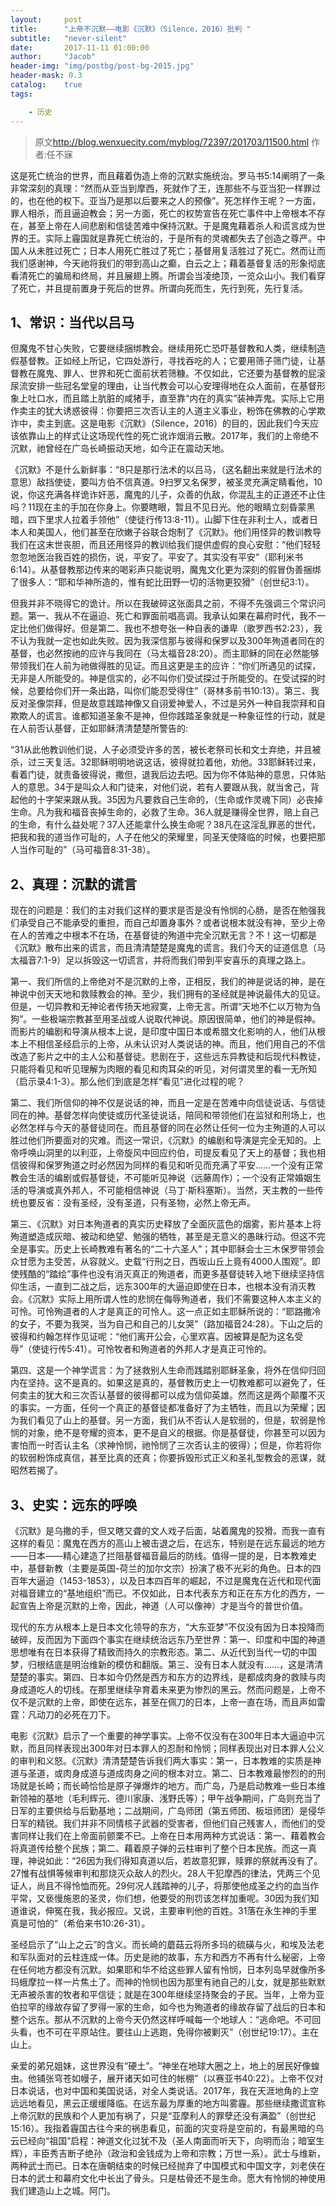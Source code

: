 ```yaml
---
layout:     post
title:      "上帝不沉默——电影《沉默》（Silence，2016）批判 "
subtitle:   "never-silent"
date:       2017-11-11 01:00:00
author:     "Jacob"
header-img: "img/postbg/post-bg-2015.jpg"
header-mask: 0.3
catalog:    true
tags:

    - 历史
---
```


> 原文<http://blog.wenxuecity.com/myblog/72397/201703/11500.html> 作者:任不寐


这是死亡统治的世界，而且藉着伪造上帝的沉默实施统治。罗马书5:14阐明了一条非常深刻的真理：“然而从亚当到摩西，死就作了王，连那些不与亚当犯一样罪过的，也在他的权下。亚当乃是那以后要来之人的预像”。死怎样作王呢？一方面，罪人相杀，而且逼迫教会；另一方面，死亡的权势宣告在死亡事件中上帝根本不存在，甚至上帝在人间悲剧和信徒苦难中保持沉默。于是魔鬼藉着杀人和谎言成为世界的王。实际上霾国就是靠死亡统治的，于是所有的灵魂都失去了创造之尊严。中国人从未胜过死亡；日本人用死亡胜过了死亡；基督用复活胜过了死亡。然而让而我们感谢神，今天祂将我们的带到高山之癫，白云之上；藉着基督复活的形象彻底看清死亡的骗局和终局，并且展翅上腾。所谓会当凌绝顶，一览众山小。我们看穿了死亡，并且提前置身于死后的世界。所谓向死而生，先行到死，先行复活。

## 1、常识：当代以吕马

但魔鬼不甘心失败，它要继续捆绑教会。继续用死亡恐吓基督教和人类，继续制造假基督教。正如经上所记，它四处游行，寻找吞吃的人；它要用筛子筛门徒，让基督教在魔鬼、罪人、世界和死亡面前状若筛糠。不仅如此，它还要为基督教的屁滚尿流安排一些冠名堂皇的理由，让当代教会可以心安理得地在众人面前，在基督形象上吐口水，而且踏上肮脏的咸猪手，直至靠“内在的真实”装神弄鬼。实际上它用作卖主的犹大诱惑彼得：你要把三次否认主的人道主义事业，粉饰在佛教的心学欺诈中，卖主到底。这是电影《沉默》（Silence，2016）的目的，因此我们今天应该依靠山上的样式让这场现代性的死亡讹诈烟消云散。2017年，我们的上帝绝不沉默，祂曾经在广岛长崎振动天地，如今正在震动天地。

《沉默》不是什么新鲜事：“8只是那行法术的以吕马，（这名翻出来就是行法术的意思）敌挡使徒，要叫方伯不信真道。9扫罗又名保罗，被圣灵充满定睛看他，10说，你这充满各样诡诈奸恶，魔鬼的儿子，众善的仇敌，你混乱主的正道还不止住吗？11现在主的手加在你身上。你要瞎眼，暂且不见日光。他的眼睛立刻昏蒙黑暗，四下里求人拉着手领他”（使徒行传13:8-11）。山脚下住在非利士人，或者日本人和美国人，他们甚至在欣嫩子谷联合炮制了《沉默》。他们用怪异的教训教导我们在这末世丧胆，而且还用怪异的教训给我们提供虚假的良心安慰：“他们轻轻忽忽地医治我百姓的损伤，说，平安了。平安了。其实没有平安”（耶利米书6:14）。从基督教那边传来的喝彩声只能说明，魔鬼文化更为深刻的假冒伪善捆绑了很多人：“耶和华神所造的，惟有蛇比田野一切的活物更狡猾”（创世纪3:1）。

但我并非不晓得它的诡计。所以在我破碎这张面具之前，不得不先强调三个常识问题。第一、我从不在逼迫、死亡和罪面前唱高调。我承认如果在幕府时代，我不一定比他们做得好。但是第二、我也不想夸张一种自表的谦卑（歌罗西书2:23），我不认为我就一定也如此失败。因为我深信那与彼得和保罗以及300年殉道者同在的基督，也必然按祂的应许与我同在（马太福音28:20）。而主耶稣的同在必然能够带领我们在人前为祂做得胜的见证。而且这更是主的应许：“你们所遇见的试探，无非是人所能受的。神是信实的，必不叫你们受试探过于所能受的。在受试探的时候，总要给你们开一条出路，叫你们能忍受得住”（哥林多前书10:13）。第三、我反对圣像崇拜，但是故意践踏神像又自诩爱神爱人，不过是另外一种自我崇拜和自欺欺人的谎言。谁都知道圣象不是神，但你践踏圣象就是一种象征性的行动，就是在人前否认基督，正如耶稣清清楚楚所警告的:

“31从此他教训他们说，人子必须受许多的苦，被长老祭司长和文士弃绝，并且被杀，过三天复活。32耶稣明明地说这话，彼得就拉着他，劝他。33耶稣转过来，看着门徒，就责备彼得说，撒但，退我后边去吧。因为你不体贴神的意思，只体贴人的意思。34于是叫众人和门徒来，对他们说，若有人要跟从我，就当舍己，背起他的十字架来跟从我。35因为凡要救自己生命的，（生命或作灵魂下同）必丧掉生命。凡为我和福音丧掉生命的，必救了生命。36人就是赚得全世界，赔上自己的生命，有什么益处呢？37人还能拿什么换生命呢？38凡在这淫乱罪恶的世代，把我和我的道当作可耻的，人子在他父的荣耀里，同圣天使降临的时候，也要把那人当作可耻的”（马可福音8:31-38）。

## 2、真理：沉默的谎言

现在的问题是：我们的主对我们这样的要求是否是没有怜悯的心肠，是否在勉强我们承受自己不能承受的重担，而自己却置身事外？或者说根本就没有神，至少上帝在人的苦难之中根本不在场，在基督徒的殉道中完全沉默无言？不！这一切都是《沉默》散布出来的谎言，而且清清楚楚是魔鬼的谎言。我们今天的证道信息（马太福音7:1-9）足以拆毁这一切谎言，并将而我们带到平安喜乐的真理之路上。

第一、我们所信的上帝绝对不是沉默的上帝，正相反，我们的神是说话的神，是在神说中创天天地和救赎教会的神。至少，我们拥有的圣经就是神说最伟大的见证。但是，一切异教和无神论者传扬天地寂寞，上帝无言。所谓“天地不仁以万物为刍狗”。一些极端宗教甚至用圣战或人说取代神说。原因很简单，他们的神是假神。而影片的编剧和导演从根本上说，是印度中国日本或希腊文化影响的人，他们从根本上不相信圣经启示的上帝，从未认识对人类说话的神。而且，他们用自己的不信改造了影片之中的主人公和基督徒。悲剧在于，这些远东异教徒和后现代科教徒，只能将看见和听见理解为肉眼的看见和肉耳朵的听见，对何谓灵里的看一无所知（启示录4:1-3）。那么他们到底是怎样“看见”进化过程的呢？

第二、我们所信仰的神不仅是说话的神，而且一定是在苦难中向信徒说话、与信徒同在的神。基督怎样向使徒或历代圣徒说话，陪同和带领他们在监狱和刑场上，也必然怎样与今天的基督徒同在。而且基督的同在必然让任何一位为主殉道的人可以胜过他们所要面对的灾难。而这一常识，《沉默》的编剧和导演是完全无知的。上帝呼唤山洞里的以利亚，上帝旋风中回应约伯，司提反看见了天上的基督；我也相信彼得和保罗殉道之时必然因为同样的看见和听见而充满了平安……一个没有正常教会生活的编剧或假基督徒，不可能听见神说（远藤周作）；一个没有正常婚姻生活的导演或真外邦人，不可能相信神说（马丁·斯科塞斯）。当然，天主教的一些传统也要反省：没有圣经，没有圣道，只有圣物，必然上帝无声。

第三、《沉默》对日本殉道者的真实历史释放了全面灰蓝色的烟雾，影片基本上将殉道塑造成灰暗、被动和绝望、勉强的牺牲，甚至是无意义的愚昧行动。但这不完全是事实。历史上长崎教难有著名的“二十六圣人”；其中耶稣会士三木保罗带领会众甘愿为主受苦，从容就义。史载“行刑之日，西坂山丘上竟有4000人围观”。即使残酷的“踏绘”事件也没有消灭真正的殉道者，而更多基督徒转入地下继续坚持信仰生活，一直到二战之后，远东300年的大逼迫即使在日本，也根本没有消灭教会。《沉默》实际上用所谓人性的悲悯在侮辱殉道者，我们不需要这种人本主义的可怜。可怜殉道者的人才是真正的可怜人。这一点正如主耶稣所说的：“耶路撒冷的女子，不要为我哭，当为自己和自己的儿女哭”（路加福音24:28）。下山之后的彼得和约翰怎样作见证呢：“他们离开公会，心里欢喜。因被算是配为这名受辱”（使徒行传5:41）。可怜牧者和殉道者的外邦人才是真正可怜的。

第四、这是一个神学谎言：为了拯救别人生命而践踏别耶稣圣象，将外在信仰归回内在坚持。这不是真的。如果这是真的，基督教历史上一切教难都可以避免了，任何卖主的犹大和三次否认基督的彼得都可以成为信仰英雄。然而这是两个颠覆不灭的事实。一方面，任何一个真正的基督徒都准备好了为主牺牲，而且以为荣耀；因为我们看见了山上的基督。另一方面，我们从不否认人是软弱的，但是，软弱是怜悯的对象，绝不是夸耀的资本，更不是自义的根据。你是基督徒，你甚至可以因为害怕而一时否认主名（求神怜悯，祂怜悯了三次否认主的彼得）；但是，你若将你的软弱粉饰成真信，甚至比真的还真；你要拆毁形式正义和圣礼型教会的恶谋，就昭然若揭了。

## 3、史实：远东的呼唤

《沉默》是乌撒的手，但又瞎又聋的文人戏子后面，站着魔鬼的狡猾。而我一直有这样的看见：魔鬼在西方的高山上被击退之后，在远东，特别是在远东最远的地方——日本——精心建造了拦阻基督福音最后的防线。值得一提的是，日本教难史中，基督新教（主要是英国-荷兰的加尔文宗）扮演了极不光彩的角色。日本的四百年大逼迫（1453-1853），以及日本四百年的崛起，不过是魔鬼在近代和现代面对福音建立的“基地组织”而已。不仅如此，日本代表东方和正在东方化的西方，一起宣告上帝是沉默的上帝，因此，神道（人可以像神）才是当今的普世价值。

现代的东方从根本上是日本文化领导的东方，“大东亚梦”不仅没有因为日本投降而破碎，反而因为下面四个事实在继续统治远东乃至世界：第一、印度和中国的神道思想唯有在日本获得了精致而持久的宗教形态。第二、从近代到当代一切的中国梦，归根结底是明治维新的模仿和翻版。第三、没有日本人就没有……，这是清清楚楚的事实。第四、日本如今仍然是西方和东方的边界线，是都成肉身的救赎与肉身成道吃人的切线。在那里继续孕育着未来更为惨烈的黑云。然而问题是，上帝不仅不是沉默的上帝，即使在远东，甚至在佩刀的日本，上帝一直在场，而且声如雷霆：凡动刀的必死在刀下。

电影《沉默》启示了一个重要的神学事实。上帝不仅没有在300年日本大逼迫中沉默，而且同样表现出300年对日本罪人的忍耐和怜悯；同样表现出对日本罪人公义的审判和义怒。《沉默》清清楚楚告诉我们两大事实：第一，日本教难的实质是神道与圣道，或肉身成道与道成肉身之间的根本对立。第二、日本教难最惨烈的的刑场就是长崎；而长崎恰恰是原子弹爆炸的地方。而广岛，乃是启动教难一些日本维新领袖的基地（毛利辉元、德川家康、浅野氏等）；甲午战争期间，广岛则充当了日军的主要供给与后勤基地；二战期间，广岛师团（第五师团、板垣师团）是侵华日军的精锐。我们并非不同情核子武器的受害者，但他们自己残害人，而他们的受害同样让我们在上帝面前颤栗不已。上帝在日本用两种方式说话：第一、藉着教会将真道传给整个民族；第二、藉着原子弹的云柱审判了整个日本民族。而这一真理，神说如此：“26因为我们得知真道以后，若故意犯罪，赎罪的祭就再没有了。27惟有战惧等候审判和那烧灭众敌人的烈火。28人干犯摩西的律法，凭两三个见证人，尚且不得怜恤而死。29何况人践踏神的儿子，将那使他成圣之约的血当作平常，又亵慢施恩的圣灵，你们想，他要受的刑罚该怎样加重呢。30因为我们知道谁说，伸冤在我，我必报应。又说，主要审判他的百姓。31落在永生神的手里真是可怕的”（希伯来书10:26-31）。

圣经启示了“山上之云”的含义。而长崎的蘑菇云将所多玛的硫磺与火，和埃及法老和军队面对的云柱连成一体。历史是祂的故事，东方和西方不再有什么秘密，上帝在任何地方都没有沉默。如果耶和华不给这些罪人留有怜悯，日本列岛早就像所多玛蛾摩拉一样一片焦土了。而神的怜悯也因为那里有祂自己的儿女，就是那些默默无声被杀害的牧者和平信徒；就是在300年继续坚持聚会的子民。当年，上帝为亚伯拉罕的缘故存留了罗得一家的生命，如今也为殉道者的缘故存留了战后的日本和整个远东。那从不沉默的上帝今天仍然这样呼喊每一个地球人：“逃命吧。不可回头看，也不可在平原站住。要往山上逃跑，免得你被剿灭”（创世纪19:17）。主在山上。

亲爱的弟兄姐妹，这世界没有“硬土”。“神坐在地球大圈之上，地上的居民好像蝗虫。他铺张穹苍如幔子，展开诸天如可住的帐棚”（以赛亚书40:22）。上帝不仅对日本说话，也对中国和美国说话，对全人类说话。2017年，我在天涯地角的上空远远地看见，黑云正缓缓降临。在远东最为厚重的地方叫雾霾。那些继续撒谎宣称上帝沉默的民族和个人更加有祸了，只是“亚摩利人的罪孽还没有满盈”（创世纪15:16）。我指着霾国古往今来的祸患看见，前面的灾变将是空前的，有最黑暗的乌云已经向“祖国”启程：神道文化过犹不及（圣人南面而听天下，向明而治；暗室生辉），丰臣秀吉断子绝孙（政治和金钱成为上帝和宗教；万世一系）。武士与维新，两种武士而已。日本在唐朝结束的时候已经抛弃了中国模式和中国文字，刘老侠在日本的武士和幕府文化中长出了骨头。只是枯骨还不是生命。愿大有怜悯的神使用我们建造山上之城。阿门。

